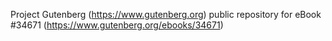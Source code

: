 Project Gutenberg (https://www.gutenberg.org) public repository for eBook #34671 (https://www.gutenberg.org/ebooks/34671)
